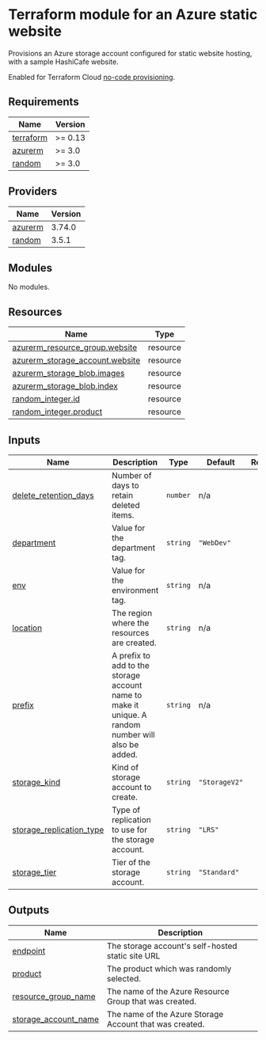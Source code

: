 # Terraform module for an Azure static website

Provisions an Azure storage account configured for static website hosting, with a sample HashiCafe website.

Enabled for Terraform Cloud [no-code provisioning](https://developer.hashicorp.com/terraform/cloud-docs/no-code-provisioning/module-design).

<!-- BEGIN_TF_DOCS -->
## Requirements

| Name | Version |
|------|---------|
| <a name="requirement_terraform"></a> [terraform](#requirement\_terraform) | >= 0.13 |
| <a name="requirement_azurerm"></a> [azurerm](#requirement\_azurerm) | >= 3.0 |
| <a name="requirement_random"></a> [random](#requirement\_random) | >= 3.0 |

## Providers

| Name | Version |
|------|---------|
| <a name="provider_azurerm"></a> [azurerm](#provider\_azurerm) | 3.74.0 |
| <a name="provider_random"></a> [random](#provider\_random) | 3.5.1 |

## Modules

No modules.

## Resources

| Name | Type |
|------|------|
| [azurerm_resource_group.website](https://registry.terraform.io/providers/hashicorp/azurerm/latest/docs/resources/resource_group) | resource |
| [azurerm_storage_account.website](https://registry.terraform.io/providers/hashicorp/azurerm/latest/docs/resources/storage_account) | resource |
| [azurerm_storage_blob.images](https://registry.terraform.io/providers/hashicorp/azurerm/latest/docs/resources/storage_blob) | resource |
| [azurerm_storage_blob.index](https://registry.terraform.io/providers/hashicorp/azurerm/latest/docs/resources/storage_blob) | resource |
| [random_integer.id](https://registry.terraform.io/providers/hashicorp/random/latest/docs/resources/integer) | resource |
| [random_integer.product](https://registry.terraform.io/providers/hashicorp/random/latest/docs/resources/integer) | resource |

## Inputs

| Name | Description | Type | Default | Required |
|------|-------------|------|---------|:--------:|
| <a name="input_delete_retention_days"></a> [delete\_retention\_days](#input\_delete\_retention\_days) | Number of days to retain deleted items. | `number` | n/a | yes |
| <a name="input_department"></a> [department](#input\_department) | Value for the department tag. | `string` | `"WebDev"` | no |
| <a name="input_env"></a> [env](#input\_env) | Value for the environment tag. | `string` | n/a | yes |
| <a name="input_location"></a> [location](#input\_location) | The region where the resources are created. | `string` | n/a | yes |
| <a name="input_prefix"></a> [prefix](#input\_prefix) | A prefix to add to the storage account name to make it unique. A random number will also be added. | `string` | n/a | yes |
| <a name="input_storage_kind"></a> [storage\_kind](#input\_storage\_kind) | Kind of storage account to create. | `string` | `"StorageV2"` | no |
| <a name="input_storage_replication_type"></a> [storage\_replication\_type](#input\_storage\_replication\_type) | Type of replication to use for the storage account. | `string` | `"LRS"` | no |
| <a name="input_storage_tier"></a> [storage\_tier](#input\_storage\_tier) | Tier of the storage account. | `string` | `"Standard"` | no |

## Outputs

| Name | Description |
|------|-------------|
| <a name="output_endpoint"></a> [endpoint](#output\_endpoint) | The storage account's self-hosted static site URL |
| <a name="output_product"></a> [product](#output\_product) | The product which was randomly selected. |
| <a name="output_resource_group_name"></a> [resource\_group\_name](#output\_resource\_group\_name) | The name of the Azure Resource Group that was created. |
| <a name="output_storage_account_name"></a> [storage\_account\_name](#output\_storage\_account\_name) | The name of the Azure Storage Account that was created. |
<!-- END_TF_DOCS -->